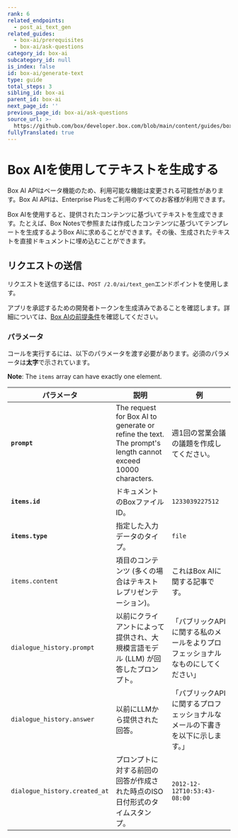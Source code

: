 ```yaml
---
rank: 6
related_endpoints:
  - post_ai_text_gen
related_guides:
  - box-ai/prerequisites
  - box-ai/ask-questions
category_id: box-ai
subcategory_id: null
is_index: false
id: box-ai/generate-text
type: guide
total_steps: 3
sibling_id: box-ai
parent_id: box-ai
next_page_id: ''
previous_page_id: box-ai/ask-questions
source_url: >-
  https://github.com/box/developer.box.com/blob/main/content/guides/box-ai/generate-text.md
fullyTranslated: true
---
```

# Box AIを使用してテキストを生成する

<Message type="notice">

Box AI APIはベータ機能のため、利用可能な機能は変更される可能性があります。Box AI APIは、Enterprise Plusをご利用のすべてのお客様が利用できます。

</Message>

Box AIを使用すると、提供されたコンテンツに基づいてテキストを生成できます。たとえば、Box Notesで参照または作成したコンテンツに基づいてテンプレートを生成するようBox AIに求めることができます。その後、生成されたテキストを直接ドキュメントに埋め込むことができます。

## リクエストの送信

リクエストを送信するには、`POST /2.0/ai/text_gen`エンドポイントを使用します。

<Samples id="post_ai_text_gen">

</Samples>

アプリを承認するための開発者トークンを生成済みであることを確認します。詳細については、[Box AIの前提条件][prereq]を確認してください。

### パラメータ

コールを実行するには、以下のパラメータを渡す必要があります。必須のパラメータは**太字**で示されています。

**Note**: The `items` array can have exactly one element.

| パラメータ                         | 説明                                                                                                         | 例                                         |
| ----------------------------- | ---------------------------------------------------------------------------------------------------------- | ----------------------------------------- |
| **`prompt`**                  | The request for Box AI to generate or refine the text. The prompt's length cannot exceed 10000 characters. | 週1回の営業会議の議題を作成してください。                     |
| **`items.id`**                | ドキュメントのBoxファイルID。                                                                                          | `1233039227512`                           |
| **`items.type`**              | 指定した入力データのタイプ。                                                                                             | `file`                                    |
| `items.content`               | 項目のコンテンツ (多くの場合はテキストレプリゼンテーション)。                                                                           | これはBox AIに関する記事です。                        |
| `dialogue_history.prompt`     | 以前にクライアントによって提供され、大規模言語モデル (LLM) が回答したプロンプト。                                                               | 「パブリックAPIに関する私のメールをよりプロフェッショナルなものにしてください」 |
| `dialogue_history.answer`     | 以前にLLMから提供された回答。                                                                                           | 「パブリックAPIに関するプロフェッショナルなメールの下書きを以下に示します。」  |
| `dialogue_history.created_at` | プロンプトに対する前回の回答が作成された時点のISO日付形式のタイムスタンプ。                                                                    | `2012-12-12T10:53:43-08:00`               |

[prereq]: g://box-ai/prerequisites
